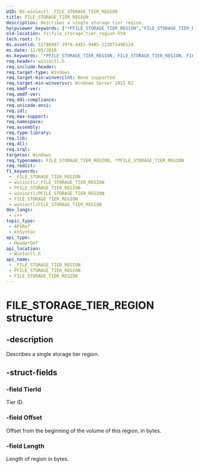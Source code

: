 ```yaml
---
UID: NS:winioctl._FILE_STORAGE_TIER_REGION
title: FILE_STORAGE_TIER_REGION
description: Describes a single storage tier region.
helpviewer_keywords: ["*PFILE_STORAGE_TIER_REGION","FILE_STORAGE_TIER_REGION","FILE_STORAGE_TIER_REGION structure [Files]","PFILE_STORAGE_TIER_REGION","PFILE_STORAGE_TIER_REGION structure pointer [Files]","fs.file_storage_tier_region","winioctl/FILE_STORAGE_TIER_REGION","winioctl/PFILE_STORAGE_TIER_REGION"]
old-location: fs\file_storage_tier_region.htm
tech.root: fs
ms.assetid: 5178A987-397A-44E5-9485-221D72490124
ms.date: 12/05/2018
ms.keywords: '*PFILE_STORAGE_TIER_REGION, FILE_STORAGE_TIER_REGION, FILE_STORAGE_TIER_REGION structure [Files], PFILE_STORAGE_TIER_REGION, PFILE_STORAGE_TIER_REGION structure pointer [Files], fs.file_storage_tier_region, winioctl/FILE_STORAGE_TIER_REGION, winioctl/PFILE_STORAGE_TIER_REGION'
req.header: winioctl.h
req.include-header: 
req.target-type: Windows
req.target-min-winverclnt: None supported
req.target-min-winversvr: Windows Server 2012 R2
req.kmdf-ver: 
req.umdf-ver: 
req.ddi-compliance: 
req.unicode-ansi: 
req.idl: 
req.max-support: 
req.namespace: 
req.assembly: 
req.type-library: 
req.lib: 
req.dll: 
req.irql: 
targetos: Windows
req.typenames: FILE_STORAGE_TIER_REGION, *PFILE_STORAGE_TIER_REGION
req.redist: 
f1_keywords:
 - _FILE_STORAGE_TIER_REGION
 - winioctl/_FILE_STORAGE_TIER_REGION
 - PFILE_STORAGE_TIER_REGION
 - winioctl/PFILE_STORAGE_TIER_REGION
 - FILE_STORAGE_TIER_REGION
 - winioctl/FILE_STORAGE_TIER_REGION
dev_langs:
 - c++
topic_type:
 - APIRef
 - kbSyntax
api_type:
 - HeaderDef
api_location:
 - WinIoctl.h
api_name:
 - _FILE_STORAGE_TIER_REGION
 - PFILE_STORAGE_TIER_REGION
 - FILE_STORAGE_TIER_REGION
---
```


# FILE_STORAGE_TIER_REGION structure


## -description

Describes a single storage tier region.

## -struct-fields

### -field TierId

Tier ID.

### -field Offset

Offset from the beginning of the volume of this region, in bytes.

### -field Length

Length of region in bytes.

